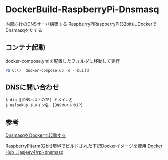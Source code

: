# DockerBuild-RaspberryPi-Dnsmasq
内部向けのDNSサーバ構築する
RaspberryPiRaspberryPi(32bit)にDockerでDnsmasqをたてる

## コンテナ起動
docker-compose.ymlを配置したフォルダに移動して実行
~~~powershell
PS C:\>  docker-compose up -d --build
~~~

## DNSに問い合わせ
~~~
$ dig @[DNSホストのIP] ドメイン名
$ nelookup ドメイン名　[DNSホストのIP]
~~~

## 参考
[DnsmasqをDockerで起動する](https://scribble.washo3.com/dnsmasq_on_docker.html)

RaspberryPi(arm32bit)環境でビルドされた下記Dockerイメージを使用
[Docker Hub：jasjeev4/rpi-dnsmasq](https://hub.docker.com/r/jasjeev4/rpi-dnsmasq)
